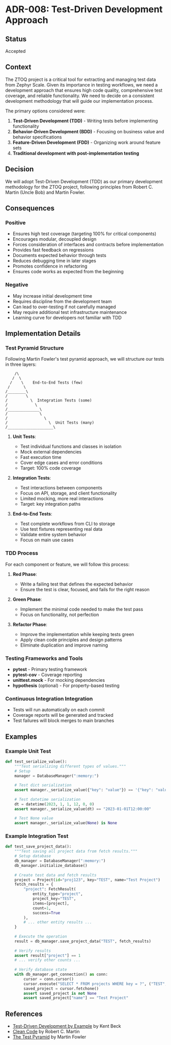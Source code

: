 # ADR-008: Test-Driven Development Approach

## Status

Accepted

## Context

The ZTOQ project is a critical tool for extracting and managing test data from Zephyr Scale. Given its importance in testing workflows, we need a development approach that ensures high code quality, comprehensive test coverage, and reliable functionality. We need to decide on a consistent development methodology that will guide our implementation process.

The primary options considered were:
1. **Test-Driven Development (TDD)** - Writing tests before implementing functionality
2. **Behavior-Driven Development (BDD)** - Focusing on business value and behavior specifications
3. **Feature-Driven Development (FDD)** - Organizing work around feature sets
4. **Traditional development with post-implementation testing**

## Decision

We will adopt Test-Driven Development (TDD) as our primary development methodology for the ZTOQ project, following principles from Robert C. Martin (Uncle Bob) and Martin Fowler.

## Consequences

### Positive

- Ensures high test coverage (targeting 100% for critical components)
- Encourages modular, decoupled design
- Forces consideration of interfaces and contracts before implementation
- Provides fast feedback on regressions
- Documents expected behavior through tests
- Reduces debugging time in later stages
- Promotes confidence in refactoring
- Ensures code works as expected from the beginning

### Negative

- May increase initial development time
- Requires discipline from the development team
- Can lead to over-testing if not carefully managed
- May require additional test infrastructure maintenance
- Learning curve for developers not familiar with TDD

## Implementation Details

### Test Pyramid Structure

Following Martin Fowler's test pyramid approach, we will structure our tests in three layers:

```
    /\
   /  \
  /    \    End-to-End Tests (few)
 /      \
/________\
/        \
/          \  Integration Tests (some)
/            \
/______________\
/              \
/                \
/                  \  Unit Tests (many)
/____________________\
```

1. **Unit Tests**:
   - Test individual functions and classes in isolation
   - Mock external dependencies
   - Fast execution time
   - Cover edge cases and error conditions
   - Target: 100% code coverage

2. **Integration Tests**:
   - Test interactions between components
   - Focus on API, storage, and client functionality
   - Limited mocking, more real interactions
   - Target: key integration paths

3. **End-to-End Tests**:
   - Test complete workflows from CLI to storage
   - Use test fixtures representing real data
   - Validate entire system behavior
   - Focus on main use cases

### TDD Process

For each component or feature, we will follow this process:

1. **Red Phase**:
   - Write a failing test that defines the expected behavior
   - Ensure the test is clear, focused, and fails for the right reason

2. **Green Phase**:
   - Implement the minimal code needed to make the test pass
   - Focus on functionality, not perfection

3. **Refactor Phase**:
   - Improve the implementation while keeping tests green
   - Apply clean code principles and design patterns
   - Eliminate duplication and improve naming

### Testing Frameworks and Tools

- **pytest** - Primary testing framework
- **pytest-cov** - Coverage reporting
- **unittest.mock** - For mocking dependencies
- **hypothesis** (optional) - For property-based testing

### Continuous Integration Integration

- Tests will run automatically on each commit
- Coverage reports will be generated and tracked
- Test failures will block merges to main branches

## Examples

### Example Unit Test

```python
def test_serialize_value():
    """Test serializing different types of values."""
    # Setup
    manager = DatabaseManager(":memory:")
    
    # Test dict serialization
    assert manager._serialize_value({"key": "value"}) == '{"key": "value"}'
    
    # Test datetime serialization
    dt = datetime(2023, 1, 1, 12, 0, 0)
    assert manager._serialize_value(dt) == "2023-01-01T12:00:00"
    
    # Test None value
    assert manager._serialize_value(None) is None
```

### Example Integration Test

```python
def test_save_project_data():
    """Test saving all project data from fetch results."""
    # Setup database
    db_manager = DatabaseManager(":memory:")
    db_manager.initialize_database()
    
    # Create test data and fetch results
    project = Project(id="proj123", key="TEST", name="Test Project")
    fetch_results = {
        "project": FetchResult(
            entity_type="project",
            project_key="TEST",
            items=[project],
            count=1,
            success=True
        ),
        # ... other entity results ...
    }
    
    # Execute the operation
    result = db_manager.save_project_data("TEST", fetch_results)
    
    # Verify results
    assert result["project"] == 1
    # ... verify other counts ...
    
    # Verify database state
    with db_manager.get_connection() as conn:
        cursor = conn.cursor()
        cursor.execute("SELECT * FROM projects WHERE key = ?", ("TEST",))
        saved_project = cursor.fetchone()
        assert saved_project is not None
        assert saved_project["name"] == "Test Project"
```

## References

- [Test-Driven Development by Example](https://www.amazon.com/Test-Driven-Development-Kent-Beck/dp/0321146530) by Kent Beck
- [Clean Code](https://www.amazon.com/Clean-Code-Handbook-Software-Craftsmanship/dp/0132350882) by Robert C. Martin
- [The Test Pyramid](https://martinfowler.com/articles/practical-test-pyramid.html) by Martin Fowler